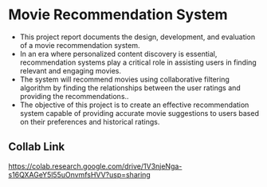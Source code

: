 # Movie Recommendation System

* This project report documents the design, development, and evaluation of a movie recommendation system.
* In an era where personalized content discovery is essential, recommendation systems play a critical role in assisting users in finding relevant and engaging movies. 
* The system will recommend movies using collaborative filtering algorithm by finding the relationships between the user ratings and providing the recommendations.. 
* The objective of this project is to create an effective recommendation system capable of providing accurate movie suggestions to users based on their preferences and historical ratings.

## Collab Link

https://colab.research.google.com/drive/1V3njeNga-s16QXAGeY5l55uOnvmfsHVV?usp=sharing
